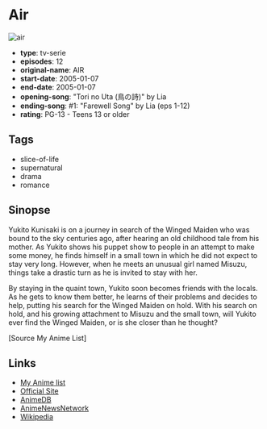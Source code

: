 # Air

![air](https://cdn.myanimelist.net/images/anime/8/22059.jpg)

-   **type**: tv-serie
-   **episodes**: 12
-   **original-name**: AIR
-   **start-date**: 2005-01-07
-   **end-date**: 2005-01-07
-   **opening-song**: "Tori no Uta (鳥の詩)" by Lia
-   **ending-song**: #1: "Farewell Song" by Lia (eps 1-12)
-   **rating**: PG-13 - Teens 13 or older

## Tags

-   slice-of-life
-   supernatural
-   drama
-   romance

## Sinopse

Yukito Kunisaki is on a journey in search of the Winged Maiden who was bound to the sky centuries ago, after hearing an old childhood tale from his mother. As Yukito shows his puppet show to people in an attempt to make some money, he finds himself in a small town in which he did not expect to stay very long. However, when he meets an unusual girl named Misuzu, things take a drastic turn as he is invited to stay with her.

By staying in the quaint town, Yukito soon becomes friends with the locals. As he gets to know them better, he learns of their problems and decides to help, putting his search for the Winged Maiden on hold. With his search on hold, and his growing attachment to Misuzu and the small town, will Yukito ever find the Winged Maiden, or is she closer than he thought?

[Source My Anime List]

## Links

-   [My Anime list](https://myanimelist.net/anime/101/Air)
-   [Official Site](http://www.tbs.co.jp/anime/air/)
-   [AnimeDB](http://anidb.info/perl-bin/animedb.pl?show=anime&aid=2002)
-   [AnimeNewsNetwork](http://www.animenewsnetwork.com/encyclopedia/anime.php?id=2480)
-   [Wikipedia](http://en.wikipedia.org/wiki/Air_%28visual_novel%29)
